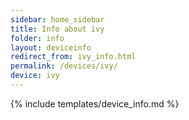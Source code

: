 ```yaml
---
sidebar: home_sidebar
title: Info about ivy
folder: info
layout: deviceinfo
redirect_from: ivy_info.html
permalink: /devices/ivy/
device: ivy
---
```

{% include templates/device_info.md %}
